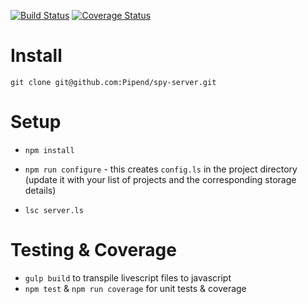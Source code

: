 [![Build Status](https://travis-ci.org/Pipend/spy-server.svg?branch=master)](https://travis-ci.org/Pipend/spy-server)    [![Coverage Status](https://coveralls.io/repos/Pipend/spy-server/badge.svg?branch=master&service=github)](https://coveralls.io/github/Pipend/spy-server?branch=master)

# Install
`git clone git@github.com:Pipend/spy-server.git`

# Setup

* `npm install`

* `npm run configure` - this creates `config.ls` in the project directory (update it with your list of projects and the corresponding storage details)

* `lsc server.ls`

# Testing & Coverage

* `gulp build` to transpile livescript files to javascript
* `npm test` & `npm run coverage` for unit tests & coverage

